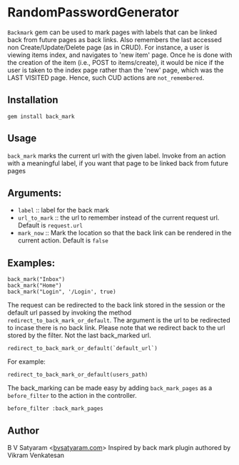 RandomPasswordGenerator
=============

`Backmark` gem can be used to mark pages with labels that can be linked back from future pages as back links.
Also remembers the last accessed non Create/Update/Delete page (as in CRUD).
For instance, a user is viewing items index, and navigates to 'new item' page.
Once he is done with the creation of the item (i.e., POST to items/create),
it would be nice if the user is taken to the index page rather than the 'new'
page, which was the LAST VISITED page. Hence, such CUD actions are `not_remembered`.

Installation
------------

    gem install back_mark

Usage
-----

`back_mark` marks the current url with the given label.
Invoke from an action with a meaningful label, if you want that page to be linked back from future pages

## Arguments:

- `label` :: label for the back mark
- `url_to_mark` :: the url to remember instead of the current request url. Default is `request.url`
- `mark_now` :: Mark the location so that the back link can be rendered in the current action. Default is `false`

## Examples:

    back_mark("Inbox")
    back_mark("Home")
    back_mark("Login", '/Login', true)

The request can be redirected to the back link stored in the session or the default url passed by invoking the method `redirect_to_back_mark_or_default`.
The argument is the url to be redirected to incase there is no back link.
Please note that we redirect back to the url stored by the filter. Not the last back_marked url.

    redirect_to_back_mark_or_default(`default_url`)

For example:

    redirect_to_back_mark_or_default(users_path)

The back_marking can be made easy by adding `back_mark_pages` as a `before_filter` to the action in the controller.

    before_filter :back_mark_pages


Author
------

B V Satyaram <[bvsatyaram.com](http://bvsatyaram.com)>
Inspired by back mark plugin authored by Vikram Venkatesan